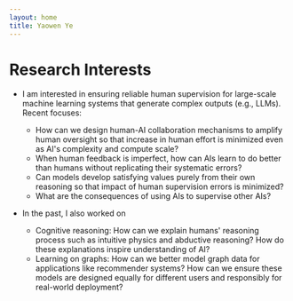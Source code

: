 ```yaml
---
layout: home
title: Yaowen Ye
---
```


# Research Interests

- I am interested in ensuring reliable human supervision for large-scale machine learning systems that generate complex outputs (e.g., LLMs). Recent focuses:
    - How can we design human-AI collaboration mechanisms to amplify human oversight so that increase in human effort is minimized even as AI's complexity and compute scale?
    - When human feedback is imperfect, how can AIs learn to do better than humans without replicating their systematic errors?
    - Can models develop satisfying values purely from their own reasoning so that impact of human supervision errors is minimized?
    - What are the consequences of using AIs to supervise other AIs?

- In the past, I also worked on
    - Cognitive reasoning: How can we explain humans' reasoning process such as intuitive physics and abductive reasoning? How do these explanations inspire understanding of AI?
    - Learning on graphs: How can we better model graph data for applications like recommender systems? How can we ensure these models are designed equally for different users and responsibly for real-world deployment?
